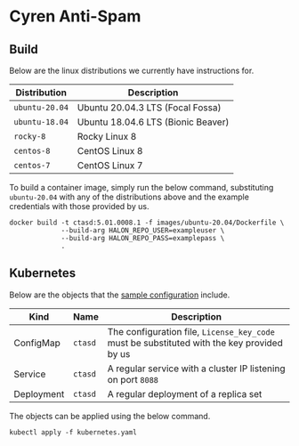 # Cyren Anti-Spam

## Build

Below are the linux distributions we currently have instructions for.

| Distribution   | Description                        |
| -------------- | ---------------------------------- |
| `ubuntu-20.04` | Ubuntu 20.04.3 LTS (Focal Fossa)   |
| `ubuntu-18.04` | Ubuntu 18.04.6 LTS (Bionic Beaver) |
| `rocky-8`      | Rocky Linux 8                      |
| `centos-8`     | CentOS Linux 8                     |
| `centos-7`     | CentOS Linux 7                     |

To build a container image, simply run the below command, substituting `ubuntu-20.04` with any of the distributions above and the example credentials with those provided by us.

```
docker build -t ctasd:5.01.0008.1 -f images/ubuntu-20.04/Dockerfile \
             --build-arg HALON_REPO_USER=exampleuser \
             --build-arg HALON_REPO_PASS=examplepass \
             .
```

## Kubernetes

Below are the objects that the [sample configuration](kubernetes.yaml) include.

Kind       | Name    | Description                                                                                |
---------- | ------- | ------------------------------------------------------------------------------------------ |
ConfigMap  | `ctasd` | The configuration file, `License_key_code` must be substituted with the key provided by us |
Service    | `ctasd` | A regular service with a cluster IP listening on port `8088`                               |
Deployment | `ctasd` | A regular deployment of a replica set                                                      |

The objects can be applied using the below command.

```
kubectl apply -f kubernetes.yaml
```
